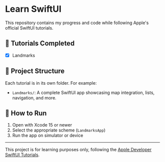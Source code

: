 # Learn SwiftUI

This repository contains my progress and code while following Apple's official SwiftUI tutorials.

## 🧭 Tutorials Completed

- [x] Landmarks

## 📁 Project Structure

Each tutorial is in its own folder. For example:
- `Landmarks/`: A complete SwiftUI app showcasing map integration, lists, navigation, and more.

## 🚀 How to Run

1. Open with Xcode 15 or newer
2. Select the appropriate scheme (`LandmarksApp`)
3. Run the app on simulator or device

---

This project is for learning purposes only, following the [Apple Developer SwiftUI Tutorials](https://developer.apple.com/tutorials/swiftui).